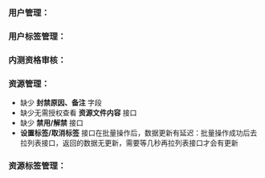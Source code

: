 ### 用户管理：

### 用户标签管理：

### 内测资格审核：

### 资源管理：

- 缺少 **封禁原因、备注** 字段
- 缺少无需授权查看 **资源文件内容** 接口
- 缺少 **禁用/解禁** 接口
- **设置标签/取消标签** 接口在批量操作后，数据更新有延迟：批量操作成功后去拉列表接口，返回的数据无更新，需要等几秒再拉列表接口才会有更新

### 资源标签管理：
